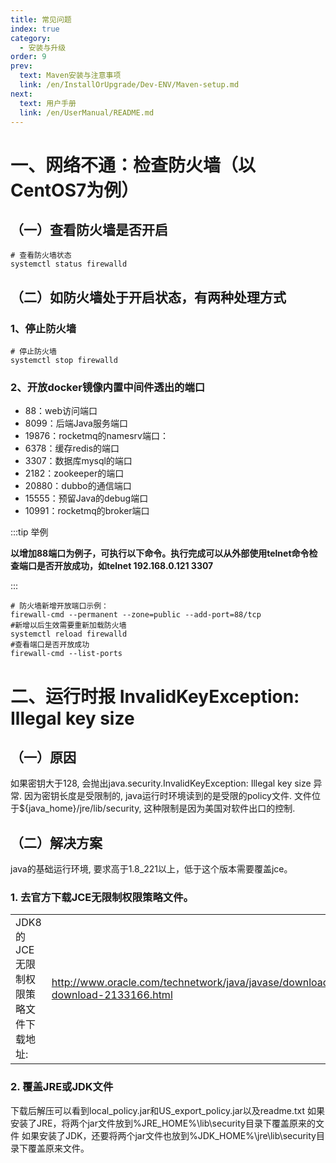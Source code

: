 ```yaml
---
title: 常见问题
index: true
category:
  - 安装与升级
order: 9
prev:
  text: Maven安装与注意事项
  link: /en/InstallOrUpgrade/Dev-ENV/Maven-setup.md
next:
  text: 用户手册
  link: /en/UserManual/README.md
---
```

# 一、网络不通：检查防火墙（以CentOS7为例）
## （一）查看防火墙是否开启
```shell
# 查看防火墙状态
systemctl status firewalld
```

## （二）如防火墙处于开启状态，有两种处理方式
### 1、停止防火墙
```shell
# 停止防火墙
systemctl stop firewalld
```

### 2、开放docker镜像内置中间件透出的端口
+ 88：web访问端口
+ 8099：后端Java服务端口
+ 19876：rocketmq的namesrv端口：
+ 6378：缓存redis的端口
+ 3307：数据库mysql的端口
+ 2182：zookeeper的端口
+ 20880：dubbo的通信端口
+ 15555：预留Java的debug端口
+ 10991：rocketmq的broker端口

:::tip 举例

**以增加88端口为例子，可执行以下命令。执行完成可以从外部使用telnet命令检查端口是否开放成功，如telnet 192.168.0.121 3307**

:::

```plain
# 防火墙新增开放端口示例：
firewall-cmd --permanent --zone=public --add-port=88/tcp
#新增以后生效需要重新加载防火墙
systemctl reload firewalld
#查看端口是否开放成功
firewall-cmd --list-ports
```



# 二、运行时报 InvalidKeyException: Illegal key size
## （一）原因
如果密钥大于128, 会抛出java.security.InvalidKeyException: Illegal key size 异常. 因为密钥长度是受限制的, java运行时环境读到的是受限的policy文件. 文件位于${java_home}/jre/lib/security, 这种限制是因为美国对软件出口的控制.

## （二）解决方案
java的基础运行环境, 要求高于1.8_221以上，低于这个版本需要覆盖jce。

### 1. 去官方下载JCE无限制权限策略文件。

<table>
  <tr>
    <td>JDK8的JCE无限制权限策略文件下载地址:</td>
    <td><a href="http://www.oracle.com/technetwork/java/javase/downloads/jce8-download-2133166.html">http://www.oracle.com/technetwork/java/javase/downloads/jce8-download-2133166.html</a></td>
  </tr>

</table>



### 2. 覆盖JRE或JDK文件
下载后解压可以看到local_policy.jar和US_export_policy.jar以及readme.txt
如果安装了JRE，将两个jar文件放到%JRE_HOME%\lib\security目录下覆盖原来的文件
如果安装了JDK，还要将两个jar文件也放到%JDK_HOME%\jre\lib\security目录下覆盖原来文件。


